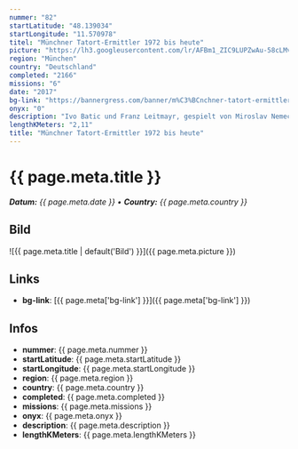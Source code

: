 ```yaml
---
nummer: "82"
startLatitude: "48.139034"
startLongitude: "11.570978"
titel: "Münchner Tatort-Ermittler 1972 bis heute"
picture: "https://lh3.googleusercontent.com/lr/AFBm1_ZIC9LUPZwAu-58cLMv07YLbEHHwRos0vYSY43iooaE1fswj--IMSJklUt3bAR93OWCr3Fea86EBIy_SSBpMmwAwUuVLE28FWw-XNJG2BF42i_KqrLYaWRTF8uqoIHX00GFRzCMlsSOeTnDxLJmnEGHN2gt4C7oPHuwndwJnzhgfUoNOwe91uKzuiubStmBwbtOY-OtzoAU0OvXQd9X0xzAqabrRRonEwEOLW9hmofye31td-n1W0bb1FucBoaxY6mWDJIY8ww7VtepDZTBgp_CST0QnFF8J_xC9HVnCA0OQHWHFpbAbJsKBNpkirc_QR51H5ij3BQEFL8yOZT0NlGlVLTFxI5BpHgVa7Hmzyb86InkKXyaWjQhLe0tLNujztSxx_xlPW9fFhq7lXti98zK7gHONYHjdtfN_R2LBYRs5t33NfUNSy6ByVlCfnS0W1g5ruYDDlRhJPt9Eft-R0LM6qdcnDZ0g6FllBsrFYfUt3tY5fwV5z-rsh3_mWDGnLswNPJkSurWFrP8foWyNIhdBq7AfXFthI5RdJp2Mc0YRBHntdEK5ElCp6xWPv8ohuK5TAp17xsPPAyy0IzOOgM9Eas6NMiP8vmn2tNejheQW-v8zE9caGVpBsIouYHf0lP3TldBKcXuwujtAEHet9pM6WaH87Sx2j0etnMLhevb3ViCCf4AoYLeKJLoAMZD0xmrFSFSbB7Aae_nLb2_C7S0dLEo653gYQO1Wd-dEozDfe9RlywgE2BysLspXj0nBrqHZ1mGOBcajKJs0lQAnlzzGygOivBu9PmRrKRDxYywOxDLK2KZKjXEj3BqlXUFvl-YwEaHSkQkgQiT34GC75irx4jpnSpILdwC"
region: "München"
country: "Deutschland"
completed: "2166"
missions: "6"
date: "2017"
bg-link: "https://bannergress.com/banner/m%C3%BCnchner-tatort-ermittler-1636"
onyx: "0"
description: "Ivo Batic und Franz Leitmayr, gespielt von Miroslav Nemec und Udo Wachtveitl, sind seit seit 1991 Münchner Tatort-Kommissare. In den ersten 25 Jahren bekamen sie es mit 152 Toten zu tun ..."
lengthKMeters: "2,11"
title: "Münchner Tatort-Ermittler 1972 bis heute"
---
```


# {{ page.meta.title }}
_**Datum:** {{ page.meta.date }} • **Country:** {{ page.meta.country }}_

## Bild
![{{ page.meta.title | default('Bild') }}]({{ page.meta.picture }})

## Links
- **bg-link**: [{{ page.meta['bg-link'] }}]({{ page.meta['bg-link'] }})

## Infos
- **nummer**: {{ page.meta.nummer }}
- **startLatitude**: {{ page.meta.startLatitude }}
- **startLongitude**: {{ page.meta.startLongitude }}
- **region**: {{ page.meta.region }}
- **country**: {{ page.meta.country }}
- **completed**: {{ page.meta.completed }}
- **missions**: {{ page.meta.missions }}
- **onyx**: {{ page.meta.onyx }}
- **description**: {{ page.meta.description }}
- **lengthKMeters**: {{ page.meta.lengthKMeters }}

